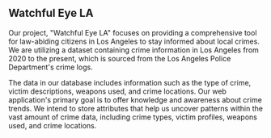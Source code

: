 ## Watchful Eye LA

Our project, "Watchful Eye LA" focuses on providing a comprehensive tool for law-abiding citizens in Los Angeles to stay informed about local crimes. We are utilizing a dataset containing crime information in Los Angeles from 2020 to the present, which is sourced from the Los Angeles Police Department's crime logs.

The data in our database includes information such as the type of crime, victim descriptions, weapons used, and crime locations. Our web application's primary goal is to offer knowledge and awareness about crime trends. We intend to store attributes that help us uncover patterns within the vast amount of crime data, including crime types, victim profiles, weapons used, and crime locations.
